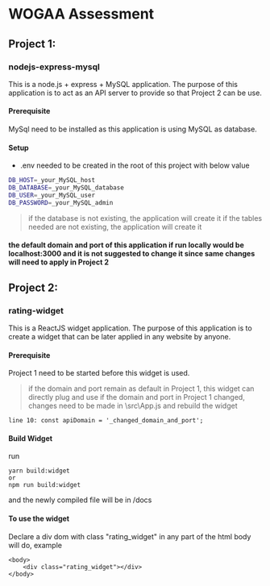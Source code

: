 # WOGAA Assessment

## Project 1:
### nodejs-express-mysql
This is a node.js + express + MySQL application. The purpose of this application is to act as an API server to provide so that Project 2 can be use.
#### Prerequisite
MySql need to be installed as this application is using MySQL as database.
#### Setup
- .env needed to be created in the root of this project with below value
```sh
DB_HOST=_your_MySQL_host
DB_DATABASE=_your_MySQL_database
DB_USER=_your_MySQL_user
DB_PASSWORD=_your_MySQL_admin
```
> if the database is not existing, the application will create it
> if the tables needed are not existing, the application will create it
#### the default domain and port of this application if run locally would be localhost:3000 and it is not suggested to change it since same changes will need to apply in Project 2

## Project 2:
### rating-widget
This is a ReactJS widget application. The purpose of this application is to create a widget that can be later applied in any website by anyone.
#### Prerequisite
Project 1 need to be started before this widget is used.
> if the domain and port remain as default in Project 1, this widget can directly plug and use
> if the domain and port in Project 1 changed, changes need to be made in \src\App.js and rebuild the widget
```
line 10: const apiDomain = '_changed_domain_and_port';
```
#### Build Widget
run
```
yarn build:widget
or
npm run build:widget
```
and the newly compiled file will be in /docs
#### To use the widget
Declare a div dom with class "rating_widget" in any part of the html body will do, example
```
<body>
    <div class="rating_widget"></div>
</body>
```
